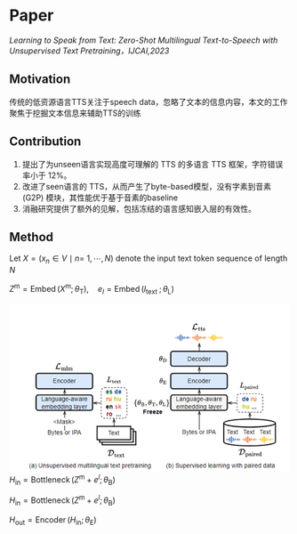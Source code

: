 # Paper 
*Learning to Speak from Text: Zero-Shot Multilingual Text-to-Speech with Unsupervised Text Pretraining，IJCAI,2023*
## Motivation
传统的低资源语言TTS关注于speech data，忽略了文本的信息内容，本文的工作聚焦于挖掘文本信息来辅助TTS的训练
## Contribution
1. 提出了为unseen语言实现高度可理解的 TTS 的多语言 TTS 框架，字符错误率小于 12%。
2. 改进了seen语言的 TTS，从而产生了byte-based模型，没有字素到音素 (G2P) 模块，其性能优于基于音素的baseline
3. 消融研究提供了额外的见解，包括冻结的语言感知嵌入层的有效性。
## Method
Let $X=\left(x_n \in V \mid n=\right.$ $1, \cdots, N)$ denote the input text token sequence of length $N$ 

$Z^{\mathrm{m}}=\operatorname{Embed}\left(X^{\mathrm{m}} ; \theta_{\mathrm{T}}\right), \quad e_l=\operatorname{Embed}\left(l_{\text {text }} ; \theta_{\mathrm{L}}\right)$

![Alt text](image.png)
$H_{\mathrm{in}}=\operatorname{Bottleneck}\left(Z^{\mathrm{m}}+e^l ; \theta_{\mathrm{B}}\right)$

$H_{\mathrm{in}}=\operatorname{Bottleneck}\left(Z^{\mathrm{m}}+e^l ; \theta_{\mathrm{B}}\right)$ 

$H_{\mathrm{out}} =\operatorname{Encoder}\left(H_{\mathrm{in}} ; \theta_{\mathrm{E}}\right)$

